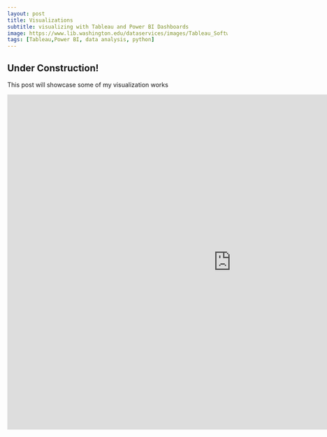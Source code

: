 ```yaml
---
layout: post
title: Visualizations 
subtitle: visualizing with Tableau and Power BI Dashboards
image: https://www.lib.washington.edu/dataservices/images/Tableau_Software_logo.png/image
tags: [Tableau,Power BI, data analysis, python]
---
```


## Under Construction!
This post will showcase some of my visualization works

<iframe src="https://public.tableau.com/views/Datat365tblo/Dashboard1?:showVizHome=no&:embed=true" width="1024" height="768" frameborder="0"></iframe>
